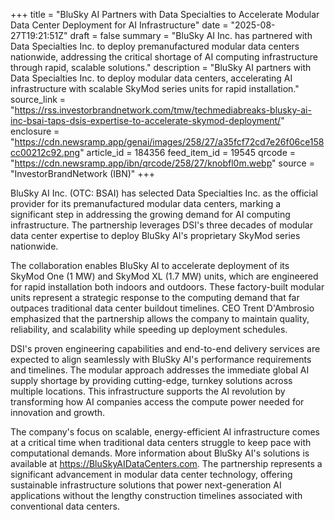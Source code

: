 +++
title = "BluSky AI Partners with Data Specialties to Accelerate Modular Data Center Deployment for AI Infrastructure"
date = "2025-08-27T19:21:51Z"
draft = false
summary = "BluSky AI Inc. has partnered with Data Specialties Inc. to deploy premanufactured modular data centers nationwide, addressing the critical shortage of AI computing infrastructure through rapid, scalable solutions."
description = "BluSky AI partners with Data Specialties Inc. to deploy modular data centers, accelerating AI infrastructure with scalable SkyMod series units for rapid installation."
source_link = "https://rss.investorbrandnetwork.com/tmw/techmediabreaks-blusky-ai-inc-bsai-taps-dsis-expertise-to-accelerate-skymod-deployment/"
enclosure = "https://cdn.newsramp.app/genai/images/258/27/a35fcf72cd7e26f06ce158cc00212c92.png"
article_id = 184356
feed_item_id = 19545
qrcode = "https://cdn.newsramp.app/ibn/qrcode/258/27/knobfl0m.webp"
source = "InvestorBrandNetwork (IBN)"
+++

<p>BluSky AI Inc. (OTC: BSAI) has selected Data Specialties Inc. as the official provider for its premanufactured modular data centers, marking a significant step in addressing the growing demand for AI computing infrastructure. The partnership leverages DSI's three decades of modular data center expertise to deploy BluSky AI's proprietary SkyMod series nationwide.</p><p>The collaboration enables BluSky AI to accelerate deployment of its SkyMod One (1 MW) and SkyMod XL (1.7 MW) units, which are engineered for rapid installation both indoors and outdoors. These factory-built modular units represent a strategic response to the computing demand that far outpaces traditional data center buildout timelines. CEO Trent D'Ambrosio emphasized that the partnership allows the company to maintain quality, reliability, and scalability while speeding up deployment schedules.</p><p>DSI's proven engineering capabilities and end-to-end delivery services are expected to align seamlessly with BluSky AI's performance requirements and timelines. The modular approach addresses the immediate global AI supply shortage by providing cutting-edge, turnkey solutions across multiple locations. This infrastructure supports the AI revolution by transforming how AI companies access the compute power needed for innovation and growth.</p><p>The company's focus on scalable, energy-efficient AI infrastructure comes at a critical time when traditional data centers struggle to keep pace with computational demands. More information about BluSky AI's solutions is available at <a href="https://BluSkyAIDataCenters.com" rel="nofollow" target="_blank">https://BluSkyAIDataCenters.com</a>. The partnership represents a significant advancement in modular data center technology, offering sustainable infrastructure solutions that power next-generation AI applications without the lengthy construction timelines associated with conventional data centers.</p>
